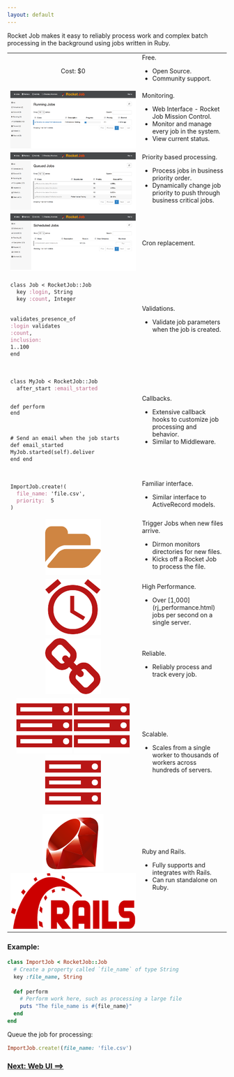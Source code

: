 ```yaml
---
layout: default
---
```


Rocket Job makes it easy to reliably process work and complex batch processing in the background using jobs written in Ruby.

<table border="0" width="100%">
  <tr>
    <td align="center" width="60%"><a>Cost: $0</a></td>
    <td>
      Free.
      <ul>
        <li>Open Source.</li>
        <li>Community support.</li>
      </ul>
    </td>
  </tr>
  <tr>
    <td align="center" width="60%"><img src="images/rjmc_running.png" alt="Running"></td>
    <td>
      Monitoring.
      <ul>
        <li>Web Interface - Rocket Job Mission Control.</li>
        <li>Monitor and manage every job in the system.</li>
        <li>View current status.</li>
      </ul>
    </td>
  </tr>
  <tr>
    <td align="center"><img src="images/rjmc_queued.png" alt="Running"></td>
    <td>
      Priority based processing.
      <ul>
        <li>Process jobs in business priority order.</li>
        <li>Dynamically change job priority to push through business critical jobs.</li>
      </ul>
    </td>
  </tr>
  <tr>
    <td align="center"><img src="images/rjmc_scheduled.png" alt="Running"></td>
    <td>
      Cron replacement.
    </td>
  </tr>
  <tr>
    <td>
<div class="highlighter-rouge"><pre class="highlight"><code><span class="k">class</span> <span class="nc">Job</span> <span class="o">&lt;</span> <span class="no">RocketJob</span><span class="o">::</span><span class="no">Job</span>
  <span class="n">key</span> <span class="ss">:login</span><span class="p">,</span> <span class="no">String</span>
  <span class="n">key</span> <span class="ss">:count</span><span class="p">,</span> <span class="no">Integer</span>

  <span class="n">validates_presence_of</span> <span class="ss">:login</span>
  <span class="n">validates</span> <span class="ss">:count</span><span class="p">,</span> <span class="ss">inclusion: </span><span class="mi">1</span><span class="p">.</span><span class="nf">.</span><span class="mi">100</span>
<span class="k">end</span>
</code></pre>
</div>
    </td>
    <td>
      Validations.
      <ul>
        <li>Validate job parameters when the job is created.</li>
      </ul>
    </td>
  </tr>
  <tr>
    <td>
<div class="highlighter-rouge"><pre class="highlight"><code><span class="k">class</span> <span class="nc">MyJob</span> <span class="o">&lt;</span> <span class="no">RocketJob</span><span class="o">::</span><span class="no">Job</span>
  <span class="n">after_start</span> <span class="ss">:email_started</span>

  <span class="k">def</span> <span class="nf">perform</span>
  <span class="k">end</span>

  <span class="c1"># Send an email when the job starts</span>
  <span class="k">def</span> <span class="nf">email_started</span>
    <span class="no">MyJob</span><span class="p">.</span><span class="nf">started</span><span class="p">(</span><span class="nb">self</span><span class="p">).</span><span class="nf">deliver</span>
  <span class="k">end</span>
<span class="k">end</span>
</code></pre>
</div>
    </td>
    <td>
      Callbacks.
      <ul>
        <li>Extensive callback hooks to customize job processing and behavior.</li>
        <li>Similar to Middleware.</li>
      </ul>
    </td>
  </tr>
  <tr>
    <td>
<div class="highlighter-rouge"><pre class="highlight"><code><span class="no">ImportJob</span><span class="p">.</span><span class="nf">create!</span><span class="p">(</span>
  <span class="ss">file_name: </span><span class="s1">'file.csv'</span><span class="p">,</span>
  <span class="ss">priority:  </span><span class="mi">5</span>
<span class="p">)</span>
</code></pre>
</div>
    </td>
    <td>
      Familiar interface.
      <ul>
        <li>Similar interface to ActiveRecord models.</li>
      </ul>
    </td>
  </tr>
  <tr>
    <td align="center"><img src="images/fa-folder-open-128.png" alt="Folder"></td>
    <td>
      Trigger Jobs when new files arrive.
      <ul>
        <li>Dirmon monitors directories for new files.</li>
        <li>Kicks off a Rocket Job to process the file.</li>
      </ul>
    </td>
  </tr>
  <tr>
    <td align="center"><img src="images/fa-alarm-clock.png" alt="Folder"></td>
    <td>
      High Performance.
      <ul>
        <li>Over [1,000](rj_performance.html) jobs per second on a single server.</li>
      </ul>
    </td>
  </tr>
  <tr>
    <td align="center"><img src="images/fa-chain.png" alt="Folder"></td>
    <td>
      Reliable.
      <ul>
        <li>Reliably process and track every job.</li>
      </ul>
    </td>
  </tr>
  <tr>
    <td align="center"><img src="images/fa-server.png" alt="Folder"> <img src="images/fa-server.png" alt="Folder"> <img src="images/fa-server.png" alt="Folder"></td>
    <td>
      Scalable.
      <ul>
        <li>Scales from a single worker to thousands of workers across hundreds of servers.</li>
      </ul>
    </td>
  </tr>
  <tr>
    <td align="center"><img src="images/ruby.png" alt="Ruby"><img src="images/rails-logo.svg" height="128" alt="Rails"></td>
    <td>
      Ruby and Rails.
      <ul>
        <li>Fully supports and integrates with Rails.</li>
        <li>Can run standalone on Ruby.</li>
      </ul>
    </td>
  </tr>
</table>

### Example:

~~~ruby
class ImportJob < RocketJob::Job
  # Create a property called `file_name` of type String
  key :file_name, String

  def perform
    # Perform work here, such as processing a large file
    puts "The file_name is #{file_name}"
  end
end
~~~

Queue the job for processing:

~~~ruby
ImportJob.create!(file_name: 'file.csv')
~~~

### [Next: Web UI ==>](mission_control.html)

[0]: http://rocketjob.io
[1]: mission_control.html
[2]: http://reidmorrison.github.io/semantic_logger
[3]: http://mongodb.org
[4]: dirmon.html
